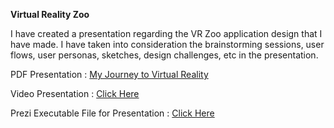**Virtual Reality Zoo**

I have created a presentation regarding the VR Zoo application design that I have made. 
I have taken into consideration the brainstorming sessions, user flows, user personas, sketches, design challenges, etc in the presentation.

PDF Presentation : <a href="https://drive.google.com/file/d/1TrrpvU4j05wULa5ODBC7TBk_QBNVgdnA/view?usp=sharing">My Journey to Virtual Reality</a>

Video Presentation : <a href="https://drive.google.com/file/d/1ZtWeAQWhB0kpVyrUzB3uCU2gJGJtSsgC/view?usp=sharing">Click Here</a>

Prezi Executable File for Presentation : <a href="https://drive.google.com/file/d/17dk0RbzjA85tQVSkI-7AJPmmR8vproQ5/view?usp=sharing">Click Here</a>
